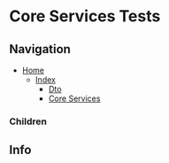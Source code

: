# Core Services Tests

## Navigation

* [Home](/README.md)
	* [Index](/docs/Index.md)
		* [Dto](/src/Dto/README.md)
		* [Core Services](/src/Dto/CoreServices/README.md)

### Children

## Info